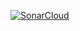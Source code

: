[![SonarCloud](https://sonarcloud.io/images/project_badges/sonarcloud-white.svg)](https://sonarcloud.io/summary/new_code?id=petrugiurca_images)
